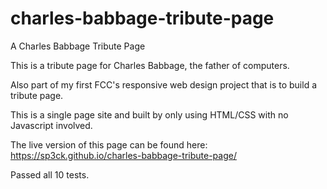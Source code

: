 # charles-babbage-tribute-page
A Charles Babbage Tribute Page

This is a tribute page for Charles Babbage, the father of computers.

Also part of my first FCC's responsive web design project that is to build a tribute page.

This is a single page site and built by only using HTML/CSS with no Javascript involved.

The live version of this page can be found here: https://sp3ck.github.io/charles-babbage-tribute-page/

Passed all 10 tests.
